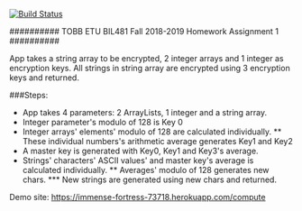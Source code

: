 [![Build Status](https://travis-ci.org/OnurDz/myDemoApp.svg?branch=master)](https://travis-ci.org/OnurDz/myDemoApp)

########## TOBB ETU BIL481 Fall 2018-2019 Homework Assignment 1 ##########

App takes a string array to be encrypted, 2 integer arrays and 1 integer as encryption keys.
All strings in string array are encrypted using 3 encryption keys and returned.

###Steps:

* App takes 4 parameters: 2 ArrayLists, 1 integer and a string array.
* Integer parameter's modulo of 128 is Key 0
* Integer arrays' elements' modulo of 128 are calculated individually.
** These individual numbers's arithmetic average generates Key1 and Key2
* A master key is generated with Key0, Key1 and Key3's average.
* Strings' characters' ASCII values' and master key's average is calculated individually.
** Averages' modulo of 128 generates new chars.
*** New strings are generated using new chars and returned.

Demo site: https://immense-fortress-73718.herokuapp.com/compute